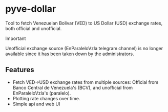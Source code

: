 # pyve-dollar

Tool to fetch Venezuelan Bolivar (VED) to US Dollar (USD) exchange rates, both official and unofficial.

> [!IMPORTANT]
> Unofficial exchange source (EnParaleloVzla telegram channel) is no longer available since it has been taken down by the administrators.

## Features

* Fetch VED->USD exchange rates from multiple sources: Official from Banco Central de Venezuela's (BCV), and unofficial from EnParaleloVzla's (paralelo).
* Plotting rate changes over time.
* Simple api and web UI
